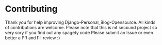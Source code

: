 # Contributing

Thank you for help improving Django-Personal_Blog-Opensource.
All kinds of contributions are welcome. Please note that this is mt secound project  so very sory if you find out any spagety code
Please submit an Issue or even better a PR and I'll review :)
